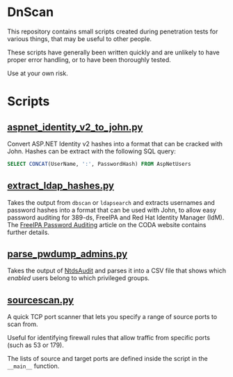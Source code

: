 # DnScan

This repository contains small scripts created during penetration tests for various things, that may be useful to other people.

These scripts have generally been written quickly and are unlikely to have proper error handling, or to have been thoroughly tested.

Use at your own risk.

# Scripts

## [aspnet_identity_v2_to_john.py](aspnet_identity_v2_to_john.py)

Convert ASP.NET Identity v2 hashes into a format that can be cracked with John. Hashes can be extract with the following SQL query:

```sql
SELECT CONCAT(UserName, ':', PasswordHash) FROM AspNetUsers
```

## [extract_ldap_hashes.py](extract_ldap_hashes.py)

Takes the output from `dbscan` or `ldapsearch` and extracts usernames and password hashes into a format that can be used with John, to allow easy password auditing for 389-ds, FreeIPA and Red Hat Identity Manager (IdM). The [FreeIPA Password Auditing](https://www.codasecurity.co.uk/articles/freeipa-password-auditing/) article on the CODA website contains further details.

## [parse_pwdump_admins.py](parse_pwdump_admins.py)

Takes the output of [NtdsAudit](https://github.com/Dionach/NtdsAudit) and parses it into a CSV file that shows which *enabled* users belong to which privileged groups.

## [sourcescan.py](sourcescan.py)

A quick TCP port scanner that lets you specify a range of source ports to scan from.

Useful for identifying firewall rules that allow traffic from specific ports (such as 53 or 179).

The lists of source and target ports are defined inside the script in the `__main__` function.


